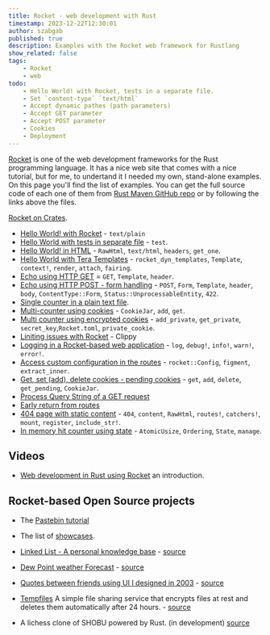 ```yaml
---
title: Rocket - web development with Rust
timestamp: 2023-12-22T12:30:01
author: szabgab
published: true
description: Examples with the Rocket web framework for Rustlang
show_related: false
tags:
    - Rocket
    - web
todo:
    - Hello World! with Rocket, tests in a separate file.
    - Set `content-type` `text/html`
    - Accept dynamic pathes (path parameters)
    - Accept GET parameter
    - Accept POST parameter
    - Cookies
    - Deployment
---
```


[Rocket](https://rocket.rs/) is one of the web development frameworks for the Rust programming language. It has a nice web site that comes with a nice
tutorial, but for me, to undertand it I needed my own, stand-alone examples. On this page you'll find the list of examples. You can get the full source
code of each one of them from [Rust Maven GitHub repo](https://github.com/szabgab/rust.code-maven.com/) or by following the links above the files.

[Rocket on Crates](https://crates.io/crates/rocket).


* [Hello World! with Rocket](/rocket-hello-world) - `text/plain`
* [Hello World with tests in separate file](/rocket-hello-world-separating-tests) - `test`.
* [Hello World! in HTML](/rocket-hello-world-html) - `RawHtml`, `text/html`, `headers`, `get_one`.
* [Hello World with Tera Templates](/rocket-hello-world-tera-template) - `rocket_dyn_templates`, `Template`, `context!`, `render`, `attach`, `fairing`.
* [Echo using HTTP GET](/rocket-echo-get) = `GET`, `Template`, `header`.
* [Echo using HTTP POST - form handling](/rocket-echo-post) - `POST`, `Form`, `Template`, `header`, `body`, `ContentType::Form`, `Status::UnprocessableEntity`, `422`.
* [Single counter in a plain text file](/rocket-single-counter-in-text-file).
* [Multi-counter using cookies](/rocket-multi-counter-using-cookies) - `CookieJar`, `add`, `get`.
* [Multi counter using encrypted cookies](/rocket-multi-counter-using-encrypted-cookies) - `add_private`, `get_private`, `secret_key`,`Rocket.toml`, `private_cookie`.
* [Liniting issues with Rocket](/rocket-linting) - Clippy
* [Logging in a Rocket-based web application](/rocket-logging) - `log`, `debug!`, `info!`, `warn!`,  `error!`.
* [Access custom configuration in the routes](/rocket-access-custom-configuration) - `rocket::Config`, `figment`, `extract_inner`.
* [Get, set (add), delete cookies - pending cookies](/rocket-set-get-delete-cookies) - `get`, `add`, `delete`, `get_pending`, `CookieJar`.
* [Process Query String of a GET request](/rocket-query-string)
* [Early return from routes](/rocket-early-return)
* [404 page with static content](/rocket-404-page-with-static-content) - `404`, `content`, `RawHtml`, `routes!`, `catchers!`, `mount`, `register`, `include_str!`.
* [In memory hit counter using state](/rocket-in-memory-hit-counter-state) - `AtomicUsize`, `Ordering`, `State`, `manage`.

## Videos

* [Web development in Rust using Rocket](/web-development-in-rust-using-rocket) an introduction.

## Rocket-based Open Source projects

* The [Pastebin tutorial](https://rocket.rs/guide/v0.5/pastebin/#pastebin-tutorial)
* The list of [showcases](https://rocket.rs/guide/v0.5/faq/#showcase).


* [Linked List - A personal knowledge base](https://linkedlist.org/) - [source](https://github.com/wezm/pkb)
* [Dew Point weather Forecast](https://dewpoint.7bit.org/) - [source](https://github.com/wezm/dewpoint.7bit.org)
* [Quotes between friends using UI I designed in 2003](https://quotes.randome.net/) - [source](https://github.com/wezm/Quotes)
* [Tempfiles](https://tempfiles.ninja/) A simple file sharing service that encrypts files at rest and deletes them automatically after 24 hours. - [source](https://github.com/olback/tempfiles-rs)


* A lichess clone of SHOBU powered by Rust. (in development) [source](https://github.com/Kapsyloffer/RUSTBU)

